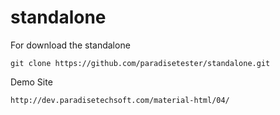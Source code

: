 # standalone
For download the standalone

``````````
git clone https://github.com/paradisetester/standalone.git
``````````

Demo Site
`````
http://dev.paradisetechsoft.com/material-html/04/

